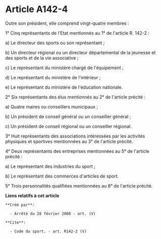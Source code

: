 # Article A142-4

Outre son président, elle comprend vingt-quatre membres : 

1° Cinq représentants de l'Etat mentionnés au 1° de l'article R. 142-2 : 

a) Le directeur des sports ou son représentant ; 

b) Un directeur régional ou un directeur départemental de la jeunesse et des sports et de la vie associative ; 

c) Le représentant du ministère chargé de l'équipement ; 

d) Le représentant du ministère de l'intérieur ; 

e) Le représentant du ministère de l'éducation nationale. 

2° Six représentants des élus mentionnés au 2° de l'article précité : 

a) Quatre maires ou conseillers municipaux ; 

b) Un président de conseil général ou un conseiller général ; 

c) Un président de conseil régional ou un conseiller régional. 

3° Huit représentants des associations intéressées par les activités physiques et sportives mentionnées au 3° de l'article
précité. 

4° Deux représentants des entreprises mentionnées au 5° de l'article précité : 

a) Le représentant des industries du sport ; 

b) Le représentant des commerces d'articles de sport. 

5° Trois personnalités qualifiées mentionnées au 8° de l'article précité.

**Liens relatifs à cet article**

	**Créé par**:

	  - Arrêté du 28 février 2008 - art. (V)

	**Cite**:

	  - Code du sport. - art. R142-2 (V)
